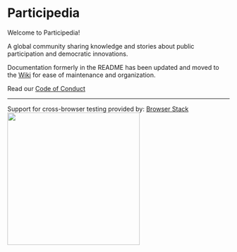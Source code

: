 # Participedia

Welcome to Participedia!

A global community sharing knowledge and stories about public participation and democratic innovations.

Documentation formerly in the README has been updated and moved to the
[Wiki](https://github.com/participedia/api/wiki) for ease of maintenance and
organization.

Read our [Code of Conduct](https://github.com/participedia/api/blob/master/CODE_OF_CONDUCT.md)

<hr />

Support for cross-browser testing provided by: [Browser Stack](https://www.browserstack.com/)<br/>
<a href="https://www.browserstack.com/"><img src="https://user-images.githubusercontent.com/130878/57817012-5040b980-7732-11e9-9857-2b501a5e510b.png" width="300" /></a>
